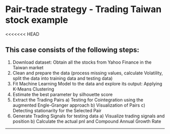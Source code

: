 # Pair-trade strategy - Trading Taiwan stock example

<<<<<<< HEAD
## This case consists of the following steps:
1. Download dataset: Obtain all the stocks from Yahoo Finance in the Taiwan market
2. Clean and prepare the data (process missing values, calculate Volatility, split the data into training data and testing data)
3. Fit Machine Learning Model to the data and explore its output: Applying K-Means Clustering
4. Estimate the best parameter by silhouette score
5. Extract the Trading Pairs
     a) Testing for Cointegration using the augmented Engle-Granger approach
     b) Visualization of Pairs
     c) Detecting stationarity for the Selected Pair
6. Generate Trading Signals for testing data
     a) Visualize trading signals and position
     b) Calculate the actual pnl and Compound Annual Growth Rate
----------------------------------------------------------
